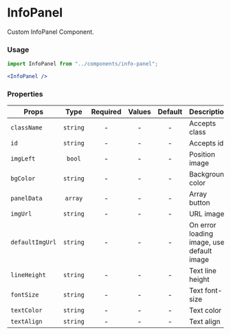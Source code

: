 # InfoPanel

Custom InfoPanel Component.

### Usage

```js
import InfoPanel from "../components/info-panel";
```

```jsx
<InfoPanel />
```

### Properties

| Props           |   Type   | Required | Values | Default | Description                               |
| --------------- | :------: | :------: | :----: | :-----: | ----------------------------------------- |
| `className`     | `string` |    -     |   -    |    -    | Accepts class                             |
| `id`            | `string` |    -     |   -    |    -    | Accepts id                                |
| `imgLeft`       |  `bool`  |    -     |   -    |    -    | Position image                            |
| `bgColor`       | `string` |    -     |   -    |    -    | Background color                          |
| `panelData`     | `array`  |    -     |   -    |    -    | Array button                              |
| `imgUrl`        | `string` |    -     |   -    |    -    | URL image                                 |
| `defaultImgUrl` | `string` |    -     |   -    |    -    | On error loading image, use default image |
| `lineHeight`    | `string` |    -     |   -    |    -    | Text line height                          |
| `fontSize`      | `string` |    -     |   -    |    -    | Text font-size                            |
| `textColor`     | `string` |    -     |   -    |    -    | Text color                                |
| `textAlign`     | `string` |    -     |   -    |    -    | Text align                                |
